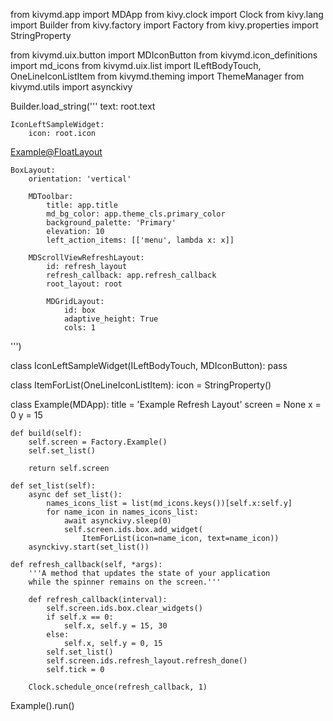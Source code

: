 from kivymd.app import MDApp
from kivy.clock import Clock
from kivy.lang import Builder
from kivy.factory import Factory
from kivy.properties import StringProperty

from kivymd.uix.button import MDIconButton
from kivymd.icon_definitions import md_icons
from kivymd.uix.list import ILeftBodyTouch, OneLineIconListItem
from kivymd.theming import ThemeManager
from kivymd.utils import asynckivy

Builder.load_string('''
<ItemForList>
    text: root.text

    IconLeftSampleWidget:
        icon: root.icon


<Example@FloatLayout>

    BoxLayout:
        orientation: 'vertical'

        MDToolbar:
            title: app.title
            md_bg_color: app.theme_cls.primary_color
            background_palette: 'Primary'
            elevation: 10
            left_action_items: [['menu', lambda x: x]]

        MDScrollViewRefreshLayout:
            id: refresh_layout
            refresh_callback: app.refresh_callback
            root_layout: root

            MDGridLayout:
                id: box
                adaptive_height: True
                cols: 1
''')


class IconLeftSampleWidget(ILeftBodyTouch, MDIconButton):
    pass


class ItemForList(OneLineIconListItem):
    icon = StringProperty()


class Example(MDApp):
    title = 'Example Refresh Layout'
    screen = None
    x = 0
    y = 15

    def build(self):
        self.screen = Factory.Example()
        self.set_list()

        return self.screen

    def set_list(self):
        async def set_list():
            names_icons_list = list(md_icons.keys())[self.x:self.y]
            for name_icon in names_icons_list:
                await asynckivy.sleep(0)
                self.screen.ids.box.add_widget(
                    ItemForList(icon=name_icon, text=name_icon))
        asynckivy.start(set_list())

    def refresh_callback(self, *args):
        '''A method that updates the state of your application
        while the spinner remains on the screen.'''

        def refresh_callback(interval):
            self.screen.ids.box.clear_widgets()
            if self.x == 0:
                self.x, self.y = 15, 30
            else:
                self.x, self.y = 0, 15
            self.set_list()
            self.screen.ids.refresh_layout.refresh_done()
            self.tick = 0

        Clock.schedule_once(refresh_callback, 1)


Example().run()